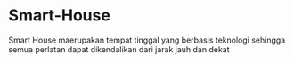 # Smart-House
Smart House maerupakan tempat tinggal yang berbasis teknologi sehingga semua perlatan dapat dikendalikan dari jarak jauh dan dekat

